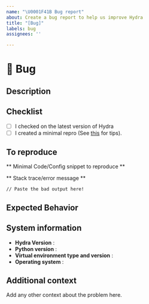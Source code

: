 ```yaml
---
name: "\U0001F41B Bug report"
about: Create a bug report to help us improve Hydra
title: "[Bug]"
labels: bug
assignees: ''

---
```


# 🐛 Bug
## Description
<!-- A clear and concise description of what the bug is. -->

## Checklist
- [ ] I checked on the latest version of Hydra
- [ ] I created a minimal repro (See [this](https://stackoverflow.com/help/minimal-reproducible-example) for tips).

## To reproduce

** Minimal Code/Config snippet to reproduce **

** Stack trace/error message **
```
// Paste the bad output here!
```

## Expected Behavior
<!-- A clear and concise description of what you expected to happen. -->

## System information
- **Hydra Version** :  
- **Python version** : 
- **Virtual environment type and version** : 
- **Operating system** : 

## Additional context
Add any other context about the problem here.
